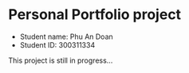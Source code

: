 # Personal Portfolio project

- Student name: Phu An Doan
- Student ID: 300311334

This project is still in progress...
